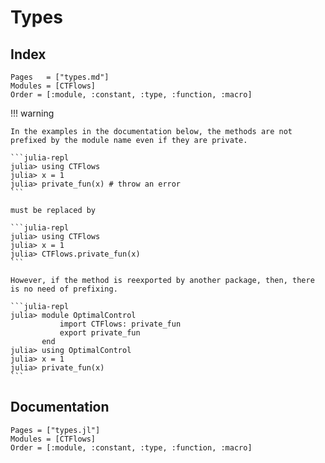 # Types
    
## Index

```@index
Pages   = ["types.md"]
Modules = [CTFlows]
Order = [:module, :constant, :type, :function, :macro]
```

!!! warning

    In the examples in the documentation below, the methods are not prefixed by the module name even if they are private. 

    ```julia-repl
    julia> using CTFlows
    julia> x = 1
    julia> private_fun(x) # throw an error
    ```

    must be replaced by

    ```julia-repl
    julia> using CTFlows
    julia> x = 1
    julia> CTFlows.private_fun(x)
    ```

    However, if the method is reexported by another package, then, there is no need of prefixing.

    ```julia-repl
    julia> module OptimalControl
               import CTFlows: private_fun
               export private_fun
           end
    julia> using OptimalControl
    julia> x = 1
    julia> private_fun(x)
    ```

## Documentation

```@autodocs
Pages = ["types.jl"]
Modules = [CTFlows]
Order = [:module, :constant, :type, :function, :macro]
```